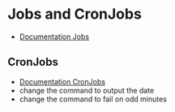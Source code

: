 # Jobs and CronJobs

* [Documentation Jobs](https://kubernetes.io/docs/concepts/workloads/controllers/job/)

## CronJobs

* [Documentation CronJobs](https://kubernetes.io/docs/concepts/workloads/controllers/cron-jobs/)
* change the command to output the date
* change the command to fail on odd minutes
